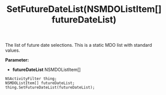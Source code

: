 ﻿---
uid: crmscript_ref_NSActivityFilter_SetFutureDateList
title: SetFutureDateList(NSMDOListItem[] futureDateList)
intellisense: NSActivityFilter.SetFutureDateList
keywords: NSActivityFilter, GetFutureDateList
so.topic: reference
---

The list of future date selections. This is a static MDO list with standard values.

**Parameter:** 
 - **futureDateList** NSMDOListItem[]

```crmscript
NSActivityFilter thing;
NSMDOListItem[] futureDateList;
thing.SetFutureDateList(futureDateList);
```

